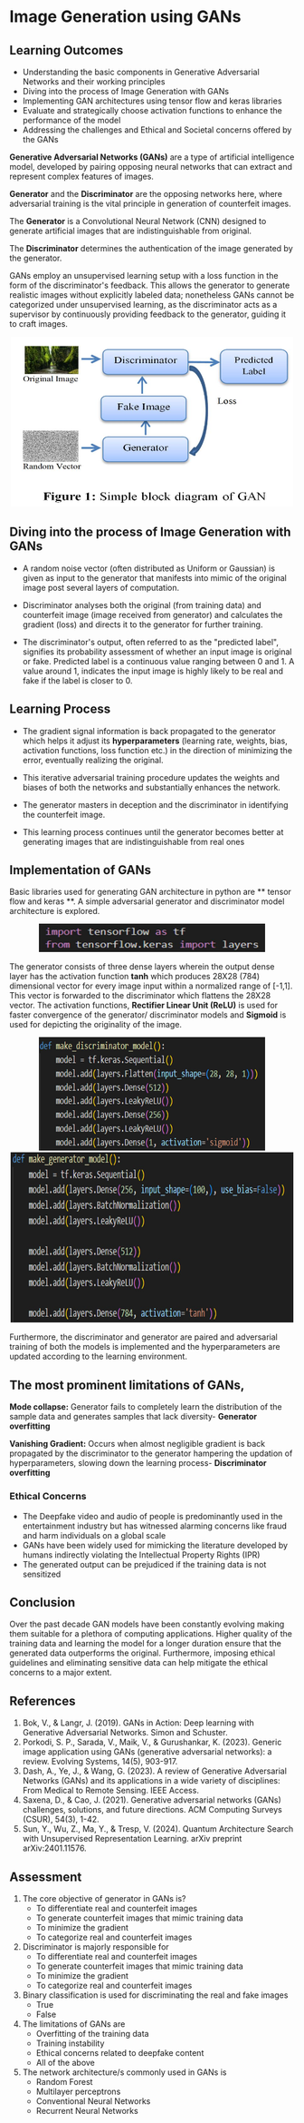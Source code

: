 # Image Generation using GANs
## Learning Outcomes

* Understanding the basic components in Generative Adversarial Networks and their working principles
* Diving into the process of Image Generation with GANs
* Implementing GAN architectures using tensor flow and keras libraries
* Evaluate and strategically choose activation functions to enhance the performance of the model
* Addressing the challenges and Ethical and Societal concerns offered by the GANs
  

**Generative Adversarial Networks (GANs)** are a type of artificial intelligence model, developed by pairing opposing neural networks that can extract and represent complex features of images. 

**Generator** and the **Discriminator** are the opposing networks here, where adversarial training is the vital principle in generation of counterfeit images. 

The **Generator** is a Convolutional Neural Network (CNN) designed to generate artificial images that are indistinguishable from original. 

The **Discriminator** determines the authentication of the image generated by the generator.

GANs employ an unsupervised learning setup with a loss function in the form of the discriminator's feedback. This allows the generator to generate realistic images without explicitly labeled data; nonetheless GANs cannot be categorized under unsupervised learning, as the discriminator acts as a supervisor by continuously providing feedback to the generator, guiding it to craft images.
<center>
<img src="https://github.com/HimaValiveti/images/blob/main/Image1.JPG" width="500" height="300"> </center>

## Diving into the process of Image Generation with GANs

* A random noise vector (often distributed as Uniform or Gaussian) is given as input to the generator that manifests into mimic of the original image post several layers of computation. 

* Discriminator analyses both the original (from training data) and counterfeit image (image received from generator) and calculates the gradient (loss) and directs it to the generator for further training.
  
* The discriminator's output, often referred to as the "predicted label", signifies its probability assessment of whether an input image is original or fake. Predicted label is a continuous value ranging between 0 and 1. A value around 1, indicates the input image is highly likely to be real and fake if the label is closer to 0.

## Learning Process

* The gradient signal information is back propagated to the generator which helps it adjust its **hyperparameters** (learning rate, weights, bias, activation functions, loss function etc.) in the direction of minimizing the error, eventually realizing the original.
  
* This iterative adversarial training procedure updates the weights and biases of both the networks and substantially enhances the network.
  
* The generator masters in deception and the discriminator in identifying the counterfeit image.

* This learning process continues until the generator becomes better at generating images that are indistinguishable from real ones 

## Implementation of GANs

Basic libraries used for generating GAN architecture in python are ** tensor flow and keras **. A simple adversarial generator and discriminator model architecture is explored.

<center><img src="https://github.com/HimaValiveti/images/blob/main/code_libraries.jpg" width="400" height="50"> </center>

The generator consists of three dense layers wherein the output dense layer has the activation function **tanh** which produces 28X28 (784) dimensional vector for every image input within a normalized range of [-1,1].  This vector is forwarded to the discriminator which flattens the 28X28 vector. The activation functions, **Rectifier Linear Unit (ReLU)** is used for faster convergence of the generator/ discriminator models and **Sigmoid** is used for depicting the originality of the image.

<center><img src="https://github.com/HimaValiveti/images/blob/main/discriptive_Model.jpg" width="400" height="200"> </center>

<center><img src="https://github.com/HimaValiveti/images/blob/main/generative_model_1.jpg" width="500" height="300"> </center>

Furthermore, the discriminator and generator are paired and adversarial training of both the models is implemented and the hyperparameters are updated according to the learning environment.

## The most prominent limitations of GANs,
 
**Mode collapse:** Generator fails to completely learn the distribution of the sample data and generates samples that lack diversity- **Generator overfitting**

**Vanishing Gradient:** Occurs when almost negligible gradient is back propagated by the discriminator to the generator hampering the updation of hyperparameters, slowing down the learning process- **Discriminator overfitting**


### Ethical Concerns
* The Deepfake video and audio of people is predominantly used in the entertainment industry but has witnessed alarming concerns like fraud and harm individuals on a global scale
* GANs have been widely used for mimicking the literature developed by humans indirectly violating the Intellectual Property Rights (IPR)
* The generated output can be prejudiced if the training data is not sensitized

## Conclusion

Over the past decade GAN models have been constantly evolving making them suitable for a plethora of computing applications. Higher quality of the training data and learning the model for a longer duration ensure that the generated data outperforms the original. Furthermore, imposing ethical guidelines and eliminating sensitive data can help mitigate the ethical concerns to a major extent.

## References

1. Bok, V., & Langr, J. (2019). GANs in Action: Deep learning with Generative Adversarial Networks. Simon and Schuster.
2. Porkodi, S. P., Sarada, V., Maik, V., & Gurushankar, K. (2023). Generic image application using GANs (generative adversarial networks): a review. Evolving Systems, 14(5), 903-917. 
3. Dash, A., Ye, J., & Wang, G. (2023). A review of Generative Adversarial Networks (GANs) and its applications in a wide variety of disciplines: From Medical to Remote Sensing. IEEE Access.
4. Saxena, D., & Cao, J. (2021). Generative adversarial networks (GANs) challenges, solutions, and future directions. ACM Computing Surveys (CSUR), 54(3), 1-42.
5. Sun, Y., Wu, Z., Ma, Y., & Tresp, V. (2024). Quantum Architecture Search with Unsupervised Representation Learning. arXiv preprint arXiv:2401.11576.

## Assessment
1. The core objective of generator in GANs is?
    *	To differentiate real and counterfeit images
    *	To generate counterfeit images that mimic training data
    *	To minimize the gradient
    *	To categorize real and counterfeit images
2. Discriminator is majorly responsible for
    *	To differentiate real and counterfeit images
    *	To generate counterfeit images that mimic training data
    *	To minimize the gradient
    *	To categorize real and counterfeit images
3. Binary classification is used for discriminating the real and fake images 
    *	True
    *	False
4. The limitations of GANs are 
    *	Overfitting of the training data
    *	Training instability
    *	Ethical concerns related to deepfake content
    *	All of the above
5. The network architecture/s commonly used in GANs is
    *	Random Forest
    *	Multilayer perceptrons
    *	Conventional Neural Networks
    *	Recurrent Neural Networks

